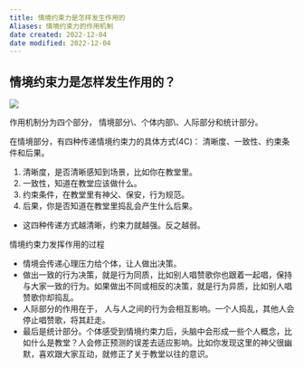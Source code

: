 ```yaml
---
title: 情境约束力是怎样发生作用的
Aliases: 情境约束力的作用机制
date created: 2022-12-04
date modified: 2022-12-04
---
```


## 情境约束力是怎样发生作用的？
![](https://xxpic.oss-cn-qingdao.aliyuncs.com/pic/20220227194228.png)

作用机制分为四个部分， 情境部分\、个体内部\、人际部分和统计部分。

在情境部分，有四种传递情境约束力的具体方式(4C)： 清晰度、一致性、约束条件和后果。 
1. 清晰度，是否清晰感知到场景，比如你在教堂里。
2. 一致性，知道在教堂应该做什么。
3. 约束条件，在教堂里有神父、保安，行为规范。
4. 后果，你是否知道在教堂里捣乱会产生什么后果。
- 这四种传递方式越清晰，约束力就越强。反之越弱。

情境约束力发挥作用的过程

- 情境会传递心理压力给个体，让人做出决策。
- 做出一致的行为决策，就是行为同质，比如别人唱赞歌你也跟着一起唱，保持与大家一致的行为。如果做出不同或相反的决策，就是行为异质，比如别人唱赞歌你却捣乱。
- 人际部分的作用在于， 人与人之间的行为会相互影响。一个人捣乱，其他人会停止唱赞歌，将其赶走。
- 最后是统计部分。个体感受到情境约束力后，头脑中会形成一些个人概念，比如什么是教堂？人会修正预测的误差去适应影响。比如你发现这里的神父很幽默，喜欢跟大家互动，就修正了关于教堂以往的意识。

